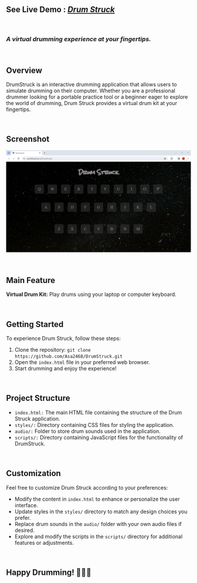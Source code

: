 ## See Live Demo : <strong><em>[Drum Struck](https://asa2468.github.io/DrumStruck/)</em></strong>
<br>

### *A virtual drumming experience at your fingertips.*
<br>

## Overview

DrumStruck is an interactive drumming application that allows users to simulate drumming on their computer. Whether you are a professional drummer looking for a portable practice tool or a beginner eager to explore the world of drumming, Drum Struck provides a virtual drum kit at your fingertips.

<br>

## Screenshot

![Screenshot 1](https://github.com/Asa2468/DrumStruck/blob/main/images/website-screenshot.png)

<br>

## Main Feature

 **Virtual Drum Kit:** Play drums using your laptop or computer keyboard.
 
<br>

## Getting Started

To experience Drum Struck, follow these steps:

1. Clone the repository: `git clone https://github.com/Asa2468/DrumStruck.git`
2. Open the `index.html` file in your preferred web browser.
3. Start drumming and enjoy the experience!
<br>

## Project Structure

- `index.html:` The main HTML file containing the structure of the Drum Struck application.
- `styles/:` Directory containing CSS files for styling the application.
- `audio/:` Folder to store drum sounds used in the application.
- `scripts/:` Directory containing JavaScript files for the functionality of DrumStruck.
<br>


## Customization

Feel free to customize Drum Struck according to your preferences:

- Modify the content in `index.html` to enhance or personalize the user interface.
- Update styles in the `styles/` directory to match any design choices you prefer.
- Replace drum sounds in the `audio/` folder with your own audio files if desired.
- Explore and modify the scripts in the `scripts/` directory for additional features or adjustments.
<br>


## Happy Drumming! 🥁✨🎶

<br>
